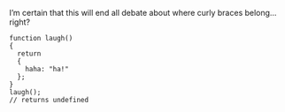 I’m certain that this will end all debate about where curly braces belong… right?

```
function laugh()
{
  return
  {
    haha: "ha!"
  };
}
laugh();
// returns undefined
```
